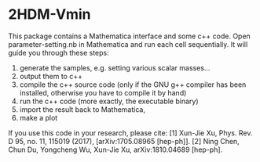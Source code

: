 # 2HDM-Vmin
This package contains a Mathematica interface and some c++ code.
Open parameter-setting.nb in Mathematica and run each cell sequentially.
It will guide you through these steps:
1. generate the samples, e.g. setting various scalar masses...
2. output them to c++
3. compile the c++ source code (only if the GNU g++ compiler has been installed, otherwise you have to compile it by hand)
4. run the c++ code (more exactly, the executable binary)
5. import the result back to Mathematica,
6. make a plot

If you use this code in your research, please cite:
[1] Xun-Jie Xu, Phys. Rev. D 95, no. 11, 115019 (2017), [arXiv:1705.08965 [hep-ph]].
[2] Ning Chen, Chun Du, Yongcheng Wu, Xun-Jie Xu, arXiv:1810.04689 [hep-ph].

